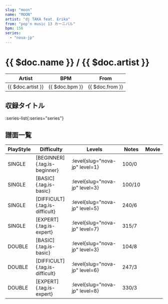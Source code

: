 ```yaml
---
slug: "moon"
name: "MOON"
artist: "dj TAKA feat. Erika"
from: "pop'n music 13 カーニバル"
bpm: 156
series:
  - "nova-jp"
---
```


# {{ $doc.name }} / {{ $doc.artist }}

|Artist|BPM|From|
|------|---|----|
|{{ $doc.artist }}|{{ $doc.bpm }}|{{ $doc.from }}|

## 収録タイトル

:series-list{:series="series"}

## 譜面一覧

|PlayStyle|Difficulty|Levels|Notes|Movie|
|---------|----------|------|-----|-----|
|SINGLE|[BEGINNER]{.tag.is-beginner}|:level{slug="nova-jp" level=1}|100/0||
|SINGLE|[BASIC]{.tag.is-basic}|:level{slug="nova-jp" level=3}|100/10||
|SINGLE|[DIFFICULT]{.tag.is-difficult}|:level{slug="nova-jp" level=5}|240/6||
|SINGLE|[EXPERT]{.tag.is-expert}|:level{slug="nova-jp" level=7}|315/7||
|DOUBLE|[BASIC]{.tag.is-basic}|:level{slug="nova-jp" level=3}|104/8||
|DOUBLE|[DIFFICULT]{.tag.is-difficult}|:level{slug="nova-jp" level=6}|247/3||
|DOUBLE|[EXPERT]{.tag.is-expert}|:level{slug="nova-jp" level=8}|330/3||
